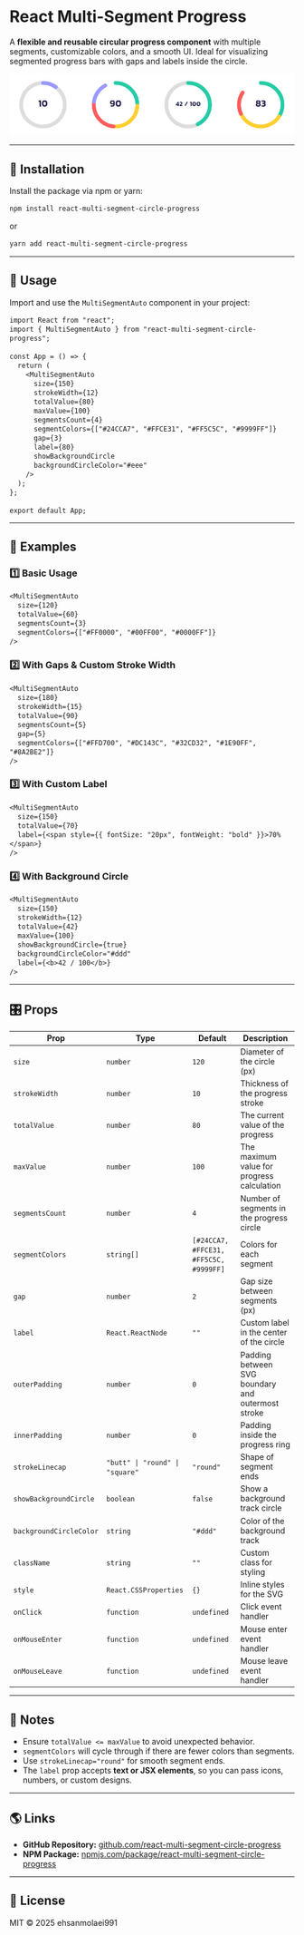 # React Multi-Segment Progress

A **flexible and reusable circular progress component** with multiple segments, customizable colors, and a smooth UI. Ideal for visualizing segmented progress bars with gaps and labels inside the circle.

![Circular Progress Component](./assets/examples.png)

---

## 🚀 Installation

Install the package via npm or yarn:

```sh
npm install react-multi-segment-circle-progress
```

or

```sh
yarn add react-multi-segment-circle-progress
```

---

## 🔧 Usage

Import and use the `MultiSegmentAuto` component in your project:

```tsx
import React from "react";
import { MultiSegmentAuto } from "react-multi-segment-circle-progress";

const App = () => {
  return (
    <MultiSegmentAuto
      size={150}
      strokeWidth={12}
      totalValue={80}
      maxValue={100}
      segmentsCount={4}
      segmentColors={["#24CCA7", "#FFCE31", "#FF5C5C", "#9999FF"]}
      gap={3}
      label={80}
      showBackgroundCircle
      backgroundCircleColor="#eee"
    />
  );
};

export default App;
```

---

## 🎨 Examples

### 1️⃣ **Basic Usage**


```tsx
<MultiSegmentAuto
  size={120}
  totalValue={60}
  segmentsCount={3}
  segmentColors={["#FF0000", "#00FF00", "#0000FF"]}
/>
```

### 2️⃣ **With Gaps & Custom Stroke Width**


```tsx
<MultiSegmentAuto
  size={180}
  strokeWidth={15}
  totalValue={90}
  segmentsCount={5}
  gap={5}
  segmentColors={["#FFD700", "#DC143C", "#32CD32", "#1E90FF", "#8A2BE2"]}
/>
```

### 3️⃣ **With Custom Label**


```tsx
<MultiSegmentAuto
  size={150}
  totalValue={70}
  label={<span style={{ fontSize: "20px", fontWeight: "bold" }}>70%</span>}
/>
```

### 4️⃣ **With Background Circle**

```tsx
<MultiSegmentAuto
  size={150}
  strokeWidth={12}
  totalValue={42}
  maxValue={100}
  showBackgroundCircle={true}
  backgroundCircleColor="#ddd"
  label={<b>42 / 100</b>}
/>
```

---

## 🎛️ Props

| Prop | Type | Default | Description |
|------|------|---------|-------------|
| `size` | `number` | `120` | Diameter of the circle (px) |
| `strokeWidth` | `number` | `10` | Thickness of the progress stroke |
| `totalValue` | `number` | `80` | The current value of the progress |
| `maxValue` | `number` | `100` | The maximum value for progress calculation |
| `segmentsCount` | `number` | `4` | Number of segments in the progress circle |
| `segmentColors` | `string[]` | `[#24CCA7, #FFCE31, #FF5C5C, #9999FF]` | Colors for each segment |
| `gap` | `number` | `2` | Gap size between segments (px) |
| `label` | `React.ReactNode` | `""` | Custom label in the center of the circle |
| `outerPadding` | `number` | `0` | Padding between SVG boundary and outermost stroke |
| `innerPadding` | `number` | `0` | Padding inside the progress ring |
| `strokeLinecap` | `"butt" \| "round" \| "square"` | `"round"` | Shape of segment ends |
| `showBackgroundCircle` | `boolean` | `false` | Show a background track circle |
| `backgroundCircleColor` | `string` | `"#ddd"` | Color of the background track |
| `className` | `string` | `""` | Custom class for styling |
| `style` | `React.CSSProperties` | `{}` | Inline styles for the SVG |
| `onClick` | `function` | `undefined` | Click event handler |
| `onMouseEnter` | `function` | `undefined` | Mouse enter event handler |
| `onMouseLeave` | `function` | `undefined` | Mouse leave event handler |

---

## 📌 Notes

- Ensure `totalValue <= maxValue` to avoid unexpected behavior.
- `segmentColors` will cycle through if there are fewer colors than segments.
- Use `strokeLinecap="round"` for smooth segment ends.
- The `label` prop accepts **text or JSX elements**, so you can pass icons, numbers, or custom designs.

---

## 🌎 Links

- **GitHub Repository:** [github.com/react-multi-segment-circle-progress](https://github.com/ehsanmolaei991/react-multi-segment-circle-progress)
- **NPM Package:** [npmjs.com/package/react-multi-segment-circle-progress](https://npmjs.com/package/react-multi-segment-circle-progress)

---

## 📜 License

MIT © 2025 ehsanmolaei991

